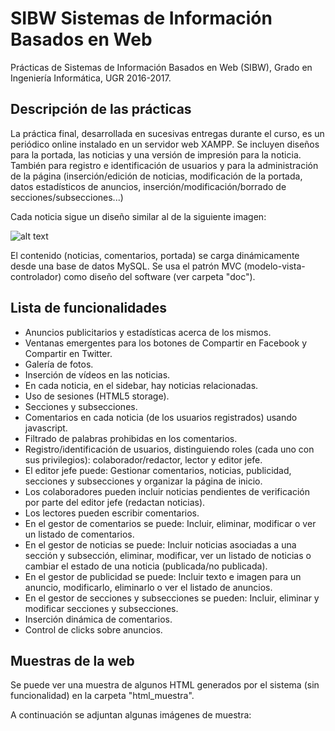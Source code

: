 # SIBW Sistemas de Información Basados en Web
Prácticas de Sistemas de Información Basados en Web (SIBW), Grado en Ingeniería Informática, UGR 2016-2017.

## Descripción de las prácticas

La práctica final, desarrollada en sucesivas entregas durante el curso, es un periódico online instalado en un servidor web XAMPP.
Se incluyen diseños para la portada, las noticias y una versión de impresión para la noticia. También para registro e identificación de usuarios y para la administración de la página (inserción/edición de noticias, modificación de la portada, datos estadísticos de anuncios, inserción/modificación/borrado de secciones/subsecciones...)

Cada noticia sigue un diseño similar al de la siguiente imagen:

![alt text](https://1stwebdesigner.com/wp-content/uploads/2013/06/wireframe.png)

El contenido (noticias, comentarios, portada) se carga dinámicamente desde una base de datos MySQL. Se usa el patrón MVC (modelo-vista-controlador) como diseño del software (ver carpeta "doc").

## Lista de funcionalidades

- Anuncios publicitarios y estadísticas acerca de los mismos.
- Ventanas emergentes para los botones de Compartir en Facebook y Compartir en Twitter.
- Galería de fotos.
- Inserción de vídeos en las noticias.
- En cada noticia, en el sidebar, hay noticias relacionadas.
- Uso de sesiones (HTML5 storage).
- Secciones y subsecciones.
- Comentarios en cada noticia (de los usuarios registrados) usando javascript.
- Filtrado de palabras prohibidas en los comentarios.
- Registro/identificación de usuarios, distinguiendo roles (cada uno con sus privilegios): colaborador/redactor, lector y editor jefe.
- El editor jefe puede: Gestionar comentarios, noticias, publicidad, secciones y subsecciones y organizar la página de inicio.
- Los colaboradores pueden incluir noticias pendientes de verificación por parte del editor jefe (redactan noticias).
- Los lectores pueden escribir comentarios.
- En el gestor de comentarios se puede: Incluir, eliminar, modificar o ver un listado de comentarios.
- En el gestor de noticias se puede: Incluir noticias asociadas a una sección y subsección, eliminar, modificar, ver un listado de noticias o cambiar el estado de una noticia (publicada/no publicada).
- En el gestor de publicidad se puede: Incluir texto e imagen para un anuncio, modificarlo, eliminarlo o ver el listado de anuncios.
- En el gestor de secciones y subsecciones se pueden: Incluir, eliminar y modificar secciones y subsecciones.
- Inserción dinámica de comentarios.
- Control de clicks sobre anuncios.

## Muestras de la web

Se puede ver una muestra de algunos HTML generados por el sistema (sin funcionalidad) en la carpeta "html_muestra". 

A continuación se adjuntan algunas imágenes de muestra:






